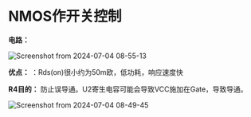 # NMOS作开关控制

**电路：**

![Screenshot from 2024-07-04 08-55-13](https://github.com/countsp/PCB_design/assets/102967883/a9be829f-fe72-4741-986e-9cb1b12be930)

**优点：** ：Rds(on)很小约为50m欧，低功耗，响应速度快

**R4目的：** 防止误导通。U2寄生电容可能会导致VCC施加在Gate，导致导通。

![Screenshot from 2024-07-04 08-49-45](https://github.com/countsp/PCB_design/assets/102967883/a1417b9f-8f46-4734-9e69-9d6f0ded8a78)
